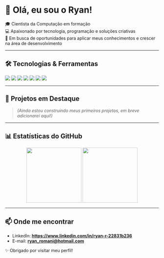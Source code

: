 # 👋 Olá, eu sou o Ryan!

🎓 Cientista da Computação em formação  
💻 Apaixonado por tecnologia, programação e soluções criativas  
🚀 Em busca de oportunidades para aplicar meus conhecimentos e crescer na área de desenvolvimento  

---

## 🛠️ Tecnologias & Ferramentas
<p>
  <img src="https://img.shields.io/badge/-Python-3776AB?logo=python&logoColor=white" />
  <img src="https://img.shields.io/badge/-Java-007396?logo=java&logoColor=white" />
  <img src="https://img.shields.io/badge/-HTML5-E34F26?logo=html5&logoColor=white" />
  <img src="https://img.shields.io/badge/-CSS3-1572B6?logo=css3&logoColor=white" />
  <img src="https://img.shields.io/badge/-JavaScript-F7DF1E?logo=javascript&logoColor=black" />
  <img src="https://img.shields.io/badge/-SQL-4479A1?logo=postgresql&logoColor=white" />
  <img src="https://img.shields.io/badge/-SAP-0FAAFF?logo=sap&logoColor=white" />
</p>

---

## 📌 Projetos em Destaque
> *(Ainda estou construindo meus primeiros projetos, em breve adicionarei aqui!)*  

---

## 📊 Estatísticas do GitHub
<p align="center">
  <img height="180em" src="https://github-readme-stats.vercel.app/api?username=r1an17&show_icons=true&theme=tokyonight&hide_border=true" />
  <img height="180em" src="https://github-readme-stats.vercel.app/api/top-langs/?username=r1an17&layout=compact&theme=tokyonight&hide_border=true"/>
</p>

---

## 📫 Onde me encontrar
- LinkedIn: **https://www.linkedin.com/in/ryan-r-22831b236**
- E-mail: **ryan_romani@hotmail.com**  

✨ Obrigado por visitar meu perfil!

